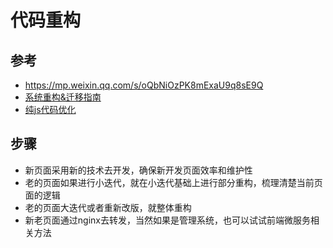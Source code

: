 # 代码重构

## 参考
- https://mp.weixin.qq.com/s/oQbNiOzPK8mExaU9q8sE9Q
- [系统重构&迁移指南](https://github.com/phodal/migration#%E5%9B%9B%E7%BA%A7%E9%87%8D%E6%9E%84)
- [纯js代码优化](https://mp.weixin.qq.com/s/vavDSjxTcbAQkmP_i5CkWg)


## 步骤

- 新页面采用新的技术去开发，确保新开发页面效率和维护性
- 老的页面如果进行小迭代，就在小迭代基础上进行部分重构，梳理清楚当前页面的逻辑
- 老的页面大迭代或者重新改版，就整体重构
- 新老页面通过nginx去转发，当然如果是管理系统，也可以试试前端微服务相关方法
